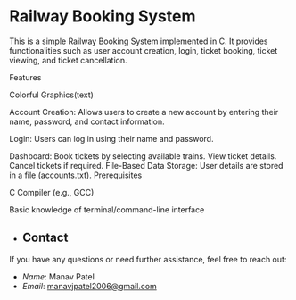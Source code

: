 <h1>Railway Booking System</h1>

This is a simple Railway Booking System implemented in C. It provides functionalities such as user account creation, login, ticket booking, ticket viewing, and ticket cancellation.

Features

Colorful Graphics(text)

Account Creation: Allows users to create a new account by entering their name, password, and contact information.

Login: Users can log in using their name and password.

Dashboard:
Book tickets by selecting available trains.
View ticket details.
Cancel tickets if required.
File-Based Data Storage: User details are stored in a file (accounts.txt).
Prerequisites

C Compiler (e.g., GCC)

Basic knowledge of terminal/command-line interface

- ## Contact

If you have any questions or need further assistance, feel free to reach out:

- *Name*: Manav Patel
- *Email*: [manavjpatel2006@gmail.com](manavjpatel2006@gmail.com)